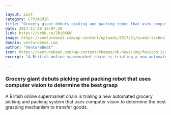 ```yaml
---

layout: post
category: C7VJAGM2R
title: "Grocery giant debuts picking and packing robot that uses computer vision to determine the best grasp"
date: 2017-11-28 10:07:29
link: https://vrhk.co/2Bj0XKW
image: https://venturebeat.com/wp-content/uploads/2017/11/ocado-technology-robotic-picking-4.jpg?fit=780%2C439&strip=all
domain: venturebeat.com
author: "VentureBeat"
icon: https://venturebeat.com/wp-content/themes/vb-news/img/favicon.ico
excerpt: "A British online supermarket chain is trialing a new automated grocery picking and packing system that uses computer vision to determine the best grasping mechanism to transfer goods."

---
```


### Grocery giant debuts picking and packing robot that uses computer vision to determine the best grasp

A British online supermarket chain is trialing a new automated grocery picking and packing system that uses computer vision to determine the best grasping mechanism to transfer goods.